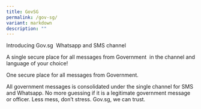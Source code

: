 ```yaml
---
title: GovSG
permalink: /gov-sg/
variant: markdown
description: ""
---
```

Introducing Gov.sg  Whatsapp and SMS channel

A single secure place for all messages from Government  in the channel and language of your choice!

One secure place for all messages from Government.

All government messages is consolidated under the single channel for SMS and Whatsapp. No more guessing if it is a legitimate government message or officer. Less mess, don’t stress. Gov.sg, we can trust.

